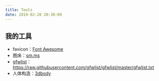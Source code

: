 ```yaml
---
title: Tools
date: 2019-02-20 20:30:09
---
```


## 我的工具

- favicon：[Font Awesome](https://fontawesome.com/icons?d=gallery)
- 图床：[sm.ms](https://sm.ms)
- [gfwlist](https://github.com/gfwlist/gfwlist)：https://raw.githubusercontent.com/gfwlist/gfwlist/master/gfwlist.txt
- 人体构造：[3dbody](https://www.3dbody.com/)